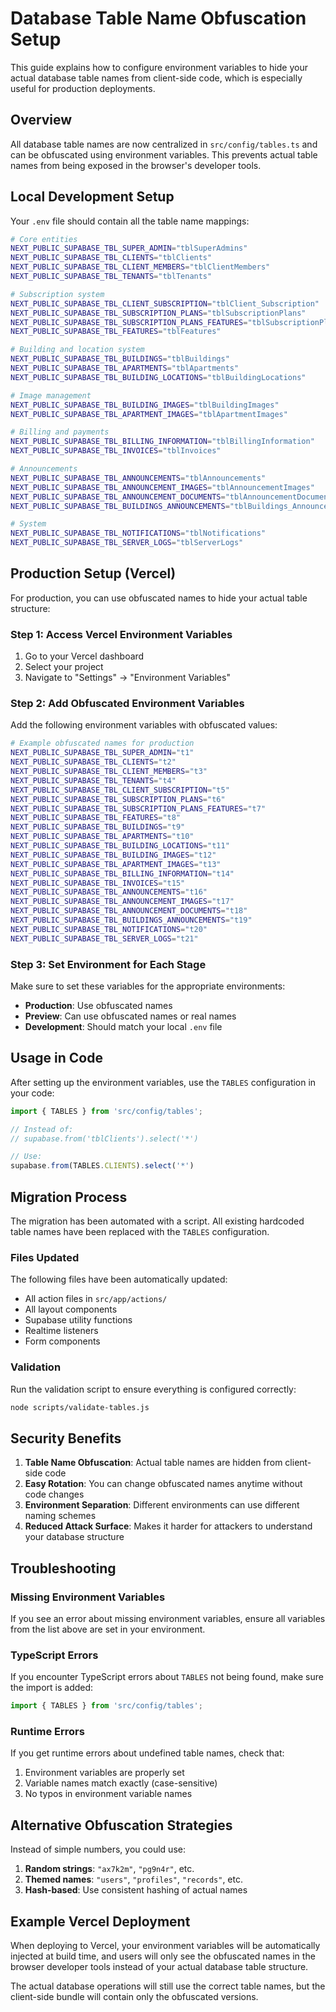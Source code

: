 # Database Table Name Obfuscation Setup

This guide explains how to configure environment variables to hide your actual database table names from client-side code, which is especially useful for production deployments.

## Overview

All database table names are now centralized in `src/config/tables.ts` and can be obfuscated using environment variables. This prevents actual table names from being exposed in the browser's developer tools.

## Local Development Setup

Your `.env` file should contain all the table name mappings:

```bash
# Core entities
NEXT_PUBLIC_SUPABASE_TBL_SUPER_ADMIN="tblSuperAdmins"
NEXT_PUBLIC_SUPABASE_TBL_CLIENTS="tblClients"
NEXT_PUBLIC_SUPABASE_TBL_CLIENT_MEMBERS="tblClientMembers"
NEXT_PUBLIC_SUPABASE_TBL_TENANTS="tblTenants"

# Subscription system
NEXT_PUBLIC_SUPABASE_TBL_CLIENT_SUBSCRIPTION="tblClient_Subscription"
NEXT_PUBLIC_SUPABASE_TBL_SUBSCRIPTION_PLANS="tblSubscriptionPlans"
NEXT_PUBLIC_SUPABASE_TBL_SUBSCRIPTION_PLANS_FEATURES="tblSubscriptionPlans_Features"
NEXT_PUBLIC_SUPABASE_TBL_FEATURES="tblFeatures"

# Building and location system
NEXT_PUBLIC_SUPABASE_TBL_BUILDINGS="tblBuildings"
NEXT_PUBLIC_SUPABASE_TBL_APARTMENTS="tblApartments"
NEXT_PUBLIC_SUPABASE_TBL_BUILDING_LOCATIONS="tblBuildingLocations"

# Image management
NEXT_PUBLIC_SUPABASE_TBL_BUILDING_IMAGES="tblBuildingImages"
NEXT_PUBLIC_SUPABASE_TBL_APARTMENT_IMAGES="tblApartmentImages"

# Billing and payments
NEXT_PUBLIC_SUPABASE_TBL_BILLING_INFORMATION="tblBillingInformation"
NEXT_PUBLIC_SUPABASE_TBL_INVOICES="tblInvoices"

# Announcements
NEXT_PUBLIC_SUPABASE_TBL_ANNOUNCEMENTS="tblAnnouncements"
NEXT_PUBLIC_SUPABASE_TBL_ANNOUNCEMENT_IMAGES="tblAnnouncementImages"
NEXT_PUBLIC_SUPABASE_TBL_ANNOUNCEMENT_DOCUMENTS="tblAnnouncementDocuments"
NEXT_PUBLIC_SUPABASE_TBL_BUILDINGS_ANNOUNCEMENTS="tblBuildings_Announcements"

# System
NEXT_PUBLIC_SUPABASE_TBL_NOTIFICATIONS="tblNotifications"
NEXT_PUBLIC_SUPABASE_TBL_SERVER_LOGS="tblServerLogs"
```

## Production Setup (Vercel)

For production, you can use obfuscated names to hide your actual table structure:

### Step 1: Access Vercel Environment Variables

1. Go to your Vercel dashboard
2. Select your project
3. Navigate to "Settings" → "Environment Variables"

### Step 2: Add Obfuscated Environment Variables

Add the following environment variables with obfuscated values:

```bash
# Example obfuscated names for production
NEXT_PUBLIC_SUPABASE_TBL_SUPER_ADMIN="t1"
NEXT_PUBLIC_SUPABASE_TBL_CLIENTS="t2"
NEXT_PUBLIC_SUPABASE_TBL_CLIENT_MEMBERS="t3"
NEXT_PUBLIC_SUPABASE_TBL_TENANTS="t4"
NEXT_PUBLIC_SUPABASE_TBL_CLIENT_SUBSCRIPTION="t5"
NEXT_PUBLIC_SUPABASE_TBL_SUBSCRIPTION_PLANS="t6"
NEXT_PUBLIC_SUPABASE_TBL_SUBSCRIPTION_PLANS_FEATURES="t7"
NEXT_PUBLIC_SUPABASE_TBL_FEATURES="t8"
NEXT_PUBLIC_SUPABASE_TBL_BUILDINGS="t9"
NEXT_PUBLIC_SUPABASE_TBL_APARTMENTS="t10"
NEXT_PUBLIC_SUPABASE_TBL_BUILDING_LOCATIONS="t11"
NEXT_PUBLIC_SUPABASE_TBL_BUILDING_IMAGES="t12"
NEXT_PUBLIC_SUPABASE_TBL_APARTMENT_IMAGES="t13"
NEXT_PUBLIC_SUPABASE_TBL_BILLING_INFORMATION="t14"
NEXT_PUBLIC_SUPABASE_TBL_INVOICES="t15"
NEXT_PUBLIC_SUPABASE_TBL_ANNOUNCEMENTS="t16"
NEXT_PUBLIC_SUPABASE_TBL_ANNOUNCEMENT_IMAGES="t17"
NEXT_PUBLIC_SUPABASE_TBL_ANNOUNCEMENT_DOCUMENTS="t18"
NEXT_PUBLIC_SUPABASE_TBL_BUILDINGS_ANNOUNCEMENTS="t19"
NEXT_PUBLIC_SUPABASE_TBL_NOTIFICATIONS="t20"
NEXT_PUBLIC_SUPABASE_TBL_SERVER_LOGS="t21"
```

### Step 3: Set Environment for Each Stage

Make sure to set these variables for the appropriate environments:
- **Production**: Use obfuscated names
- **Preview**: Can use obfuscated names or real names
- **Development**: Should match your local `.env` file

## Usage in Code

After setting up the environment variables, use the `TABLES` configuration in your code:

```typescript
import { TABLES } from 'src/config/tables';

// Instead of:
// supabase.from('tblClients').select('*')

// Use:
supabase.from(TABLES.CLIENTS).select('*')
```

## Migration Process

The migration has been automated with a script. All existing hardcoded table names have been replaced with the `TABLES` configuration.

### Files Updated

The following files have been automatically updated:
- All action files in `src/app/actions/`
- All layout components
- Supabase utility functions
- Realtime listeners
- Form components

### Validation

Run the validation script to ensure everything is configured correctly:

```bash
node scripts/validate-tables.js
```

## Security Benefits

1. **Table Name Obfuscation**: Actual table names are hidden from client-side code
2. **Easy Rotation**: You can change obfuscated names anytime without code changes
3. **Environment Separation**: Different environments can use different naming schemes
4. **Reduced Attack Surface**: Makes it harder for attackers to understand your database structure

## Troubleshooting

### Missing Environment Variables

If you see an error about missing environment variables, ensure all variables from the list above are set in your environment.

### TypeScript Errors

If you encounter TypeScript errors about `TABLES` not being found, make sure the import is added:

```typescript
import { TABLES } from 'src/config/tables';
```

### Runtime Errors

If you get runtime errors about undefined table names, check that:
1. Environment variables are properly set
2. Variable names match exactly (case-sensitive)
3. No typos in environment variable names

## Alternative Obfuscation Strategies

Instead of simple numbers, you could use:

1. **Random strings**: `"ax7k2m"`, `"pg9n4r"`, etc.
2. **Themed names**: `"users"`, `"profiles"`, `"records"`, etc.
3. **Hash-based**: Use consistent hashing of actual names

## Example Vercel Deployment

When deploying to Vercel, your environment variables will be automatically injected at build time, and users will only see the obfuscated names in the browser developer tools instead of your actual database table structure.

The actual database operations will still use the correct table names, but the client-side bundle will contain only the obfuscated versions.